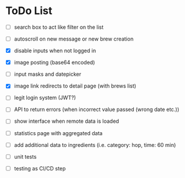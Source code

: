 # ToDo List

- [ ] search box to act like filter on the list
- [ ] autoscroll on new message or new brew creation
- [x] disable inputs when not logged in
- [x] image posting (base64 encoded)
- [ ] input masks and datepicker
- [x] image link redirects to detail page (with brews list)
- [ ] legit login system (JWT?)
- [ ] API to return errors (when incorrect value passed (wrong date etc.))
- [ ] show interface when remote data is loaded
- [ ] statistics page with aggregated data
- [ ] add additional data to ingredients (i.e. category: hop, time: 60 min)

- [ ] unit tests
- [ ] testing as CI/CD step
